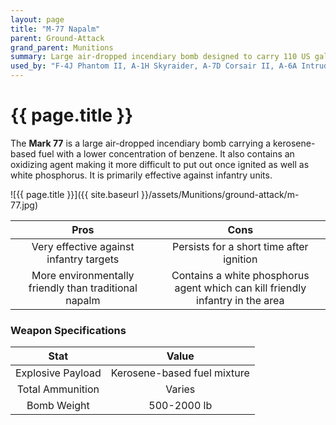 ```yaml
---
layout: page
title: "M-77 Napalm"
parent: Ground-Attack
grand_parent: Munitions
summary: Large air-dropped incendiary bomb designed to carry 110 US gallons of a fuel gel mix.
used_by: "F-4J Phantom II, A-1H Skyraider, A-7D Corsair II, A-6A Intruder"
---
```


# {{ page.title }}

The **Mark 77** is a large air-dropped incendiary bomb carrying a kerosene-based fuel with a lower concentration of benzene. It also contains an oxidizing agent making it more difficult to put out once ignited as well as white phosphorus. It is primarily effective against infantry units.

![{{ page.title }}]({{ site.baseurl }}/assets/Munitions/ground-attack/m-77.jpg)

| Pros | Cons |
| :---: | :---: |
| Very effective against infantry targets | Persists for a short time after ignition |
| More environmentally friendly than traditional napalm | Contains a white phosphorus agent which can kill friendly infantry in the area |

### Weapon Specifications

| Stat | Value |
|:-----:|:-----:|
| Explosive Payload | Kerosene-based fuel mixture |
| Total Ammunition | Varies |
| Bomb Weight | 500-2000 lb |
